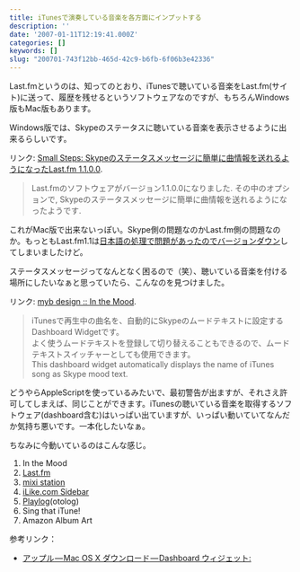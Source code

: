 ```yaml
---
title: iTunesで演奏している音楽を各方面にインプットする
description: ''
date: '2007-01-11T12:19:41.000Z'
categories: []
keywords: []
slug: "200701-743f12bb-465d-42c9-b6fb-6f06b3e42336"
---
```

Last.fmというのは、知ってのとおり、iTunesで聴いている音楽をLast.fm(サイト)に送って、履歴を残せるというソフトウェアなのですが、もちろんWindows版もMac版もあります。

Windows版では、Skypeのステータスに聴いている音楽を表示させるように出来るらしいです。

リンク: [Small Steps: Skypeのステータスメッセージに簡単に曲情報を送れるようになったLast.fm 1.1.0.0](http://smallsteps06.blogspot.com/2006/12/skypelastfm-1100.html "Small Steps: Skypeのステータスメッセージに簡単に曲情報を送れるようになったLast.fm 1.1.0.0").

> Last.fmのソフトウェアがバージョン1.1.0.0になりました. その中のオプションで, Skypeのステータスメッセージに簡単に曲情報を送れるようになったようです.

これがMac版で出来ないっぽい。Skype側の問題なのかLast.fm側の問題なのか。もっともLast.fm1.1は[日本語の処理で問題があったのでバージョンダウン](http://blog.qli.jp/2007/01/lastfm_software_a314.html)してしまいましたけど。

ステータスメッセージってなんとなく困るので（笑）、聴いている音楽を付ける場所にしたいなぁと思っていたら、こんなのを見つけました。

リンク: [myb design :: In the Mood](http://www.mybdesign.com/itm/index.html "myb design :: In the Mood").

> iTunesで再生中の曲名を、自動的にSkypeのムードテキストに設定するDashboard Widgetです。  
> よく使うムードテキストを登録して切り替えることもできるので、ムードテキストスイッチャーとしても使用できます。  
> This dashboard widget automatically displays the name of iTunes song as Skype mood text.

どうやらAppleScriptを使っているみたいで、最初警告が出ますが、それさえ許可してしまえば、同じことができます。iTunesの聴いている音楽を取得するソフトウェア(dashboard含む)はいっぱい出ていますが、いっぱい動いていてなんだか気持ち悪いです。一本化したいなぁ。

ちなみに今動いているのはこんな感じ。

1.  In the Mood
2.  [Last.fm](http://Last.fm/)
3.  [mixi station](http://mixi.jp/)
4.  [iLike.com Sidebar](http://ilike.com/)
5.  [Playlog](http://playlog.jp/)(otolog)
6.  Sing that iTune!
7.  Amazon Album Art

参考リンク：

*   [アップル — Mac OS X ダウンロード — Dashboard ウィジェット:](http://www.apple.com/jp/downloads/dashboard/)